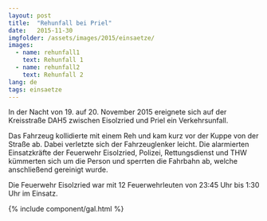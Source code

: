 ```yaml
---
layout: post
title:  "Rehunfall bei Priel"
date:   2015-11-30
imgfolder: /assets/images/2015/einsaetze/
images:
  - name: rehunfall1
    text: Rehunfall 1
  - name: rehunfall2
    text: Rehunfall 2
lang: de
tags: einsaetze
---
```


In der Nacht von 19. auf 20. November 2015 ereignete sich auf der Kreisstraße DAH5 zwischen Eisolzried und Priel ein Verkehrsunfall.

Das Fahrzeug kollidierte mit einem Reh und kam kurz vor der Kuppe von der Straße ab. Dabei verletzte sich der Fahrzeuglenker leicht. Die alarmierten Einsatzkräfte der Feuerwehr Eisolzried, Polizei, Rettungsdienst und THW kümmerten sich um die Person und sperrten die Fahrbahn ab, welche anschließend gereinigt wurde.

Die Feuerwehr Eisolzried war mit 12 Feuerwehrleuten von 23:45 Uhr bis 1:30 Uhr im Einsatz.

{% include component/gal.html %}

